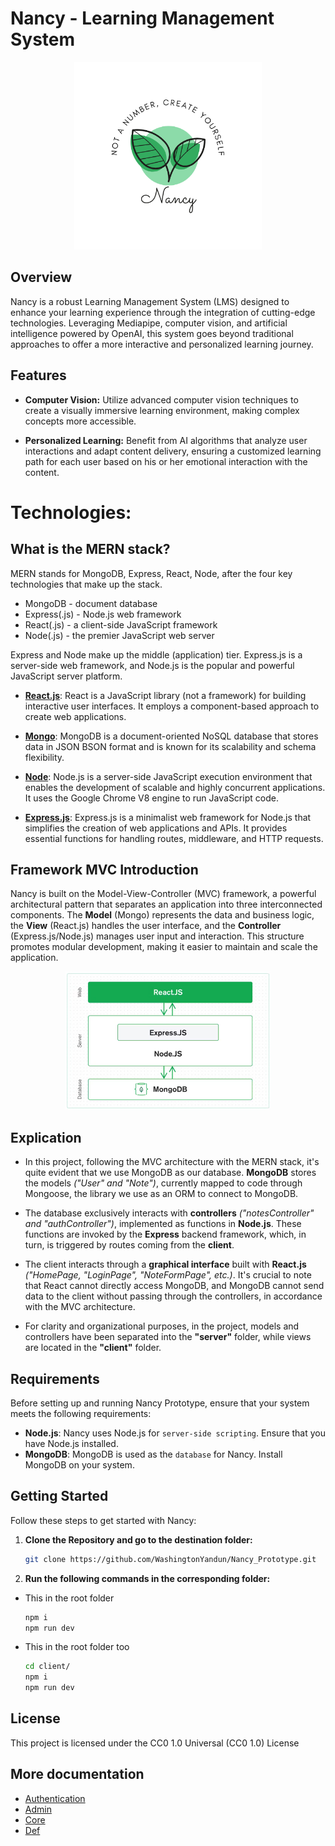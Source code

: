 # Nancy - Learning Management System

<p align="center">
  <img alt="Nancy Logo" src="/docs/images/Nancy_Logo.png"  width="300" height="300"/>
</p>

## Overview

Nancy is a robust Learning Management System (LMS) designed to enhance your learning experience through the integration of cutting-edge technologies. Leveraging Mediapipe, computer vision, and artificial intelligence powered by OpenAI, this system goes beyond traditional approaches to offer a more interactive and personalized learning journey.

## Features

-   **Computer Vision:** Utilize advanced computer vision techniques to create a visually immersive learning environment, making complex concepts more accessible.

-   **Personalized Learning:** Benefit from AI algorithms that analyze user interactions and adapt content delivery, ensuring a customized learning path for each user based on his or her emotional interaction with the content.

# Technologies:

## What is the MERN stack?

MERN stands for MongoDB, Express, React, Node, after the four key technologies that make up the stack.

-   MongoDB - document database
-   Express(.js) - Node.js web framework
-   React(.js) - a client-side JavaScript framework
-   Node(.js) - the premier JavaScript web server

Express and Node make up the middle (application) tier. Express.js is a server-side web framework, and Node.js is the popular and powerful JavaScript server platform.

-   [**React.js**](https://reactjs.org/): React is a JavaScript library (not a framework) for building interactive user interfaces. It employs a component-based approach to create web applications.

-   [**Mongo**](https://www.mongodb.com): MongoDB is a document-oriented NoSQL database that stores data in JSON BSON format and is known for its scalability and schema flexibility.

-   [**Node**](https://nodejs.org/en): Node.js is a server-side JavaScript execution environment that enables the development of scalable and highly concurrent applications. It uses the Google Chrome V8 engine to run JavaScript code.

-   [**Express.js**](https://expressjs.com): Express.js is a minimalist web framework for Node.js that simplifies the creation of web applications and APIs. It provides essential functions for handling routes, middleware, and HTTP requests.

## Framework MVC Introduction

Nancy is built on the Model-View-Controller (MVC) framework, a powerful architectural pattern that separates an application into three interconnected components. The **Model** (Mongo) represents the data and business logic, the **View** (React.js) handles the user interface, and the **Controller** (Express.js/Node.js) manages user input and interaction. This structure promotes modular development, making it easier to maintain and scale the application.

<p align="center">
  <img alt="MVC Architecture MERN" src="/docs/images/mern-stack.png" width="328" height="221" />
</p>

## Explication

-   In this project, following the MVC architecture with the MERN stack, it's quite evident that we use MongoDB as our database. **MongoDB** stores the models _("User" and "Note")_, currently mapped to code through Mongoose, the library we use as an ORM to connect to MongoDB.

-   The database exclusively interacts with **controllers** _("notesController" and "authController")_, implemented as functions in **Node.js**. These functions are invoked by the **Express** backend framework, which, in turn, is triggered by routes coming from the **client**.

-   The client interacts through a **graphical interface** built with **React.js** _("HomePage, "LoginPage", "NoteFormPage", etc.)_. It's crucial to note that React cannot directly access MongoDB, and MongoDB cannot send data to the client without passing through the controllers, in accordance with the MVC architecture.

-   For clarity and organizational purposes, in the project, models and controllers have been separated into the **"server"** folder, while views are located in the **"client"** folder.

## Requirements

Before setting up and running Nancy Prototype, ensure that your system meets the following requirements:

-   **Node.js**: Nancy uses Node.js for `server-side scripting`. Ensure that you have Node.js installed.
-   **MongoDB**: MongoDB is used as the `database` for Nancy. Install MongoDB on your system.

## Getting Started

Follow these steps to get started with Nancy:

1. **Clone the Repository and go to the destination folder:**

    ```bash
    git clone https://github.com/WashingtonYandun/Nancy_Prototype.git
    ```

2. **Run the following commands in the corresponding folder:**

-   This in the root folder

    ```bash
    npm i
    npm run dev
    ```

-   This in the root folder too

    ```bash
    cd client/
    npm i
    npm run dev
    ```

## License

This project is licensed under the CC0 1.0 Universal (CC0 1.0) License

## More documentation

-   [Authentication](/docs/auth/README.md)
-   [Admin](/docs/admin/README.md)
-   [Core](/docs/core/README.md)
-   [Def](/docs//new_feat/README.md)
